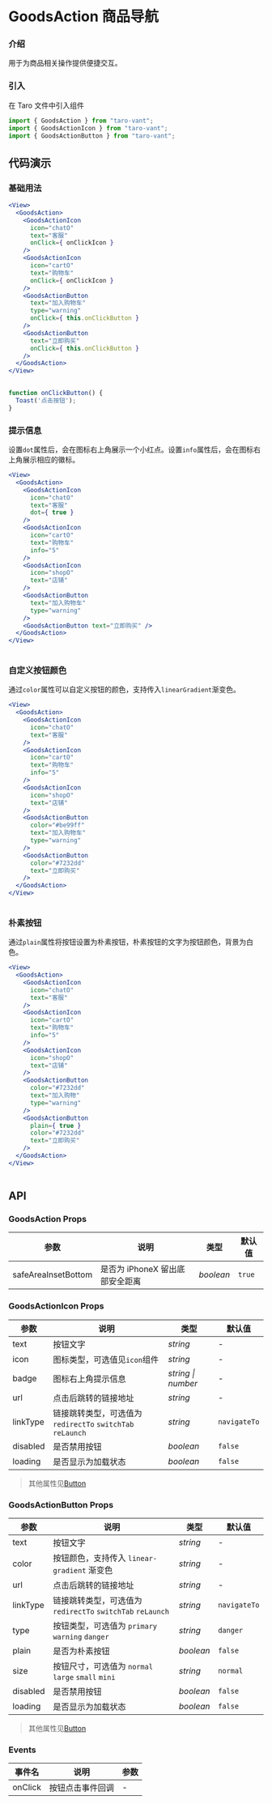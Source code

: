 # GoodsAction 商品导航

### 介绍

用于为商品相关操作提供便捷交互。

### 引入

在 Taro 文件中引入组件

```js
import { GoodsAction } from "taro-vant";
import { GoodsActionIcon } from "taro-vant";
import { GoodsActionButton } from "taro-vant"; 
```


## 代码演示

### 基础用法

```jsx
<View>
  <GoodsAction>
    <GoodsActionIcon
      icon="chatO"
      text="客服"
      onClick={ onClickIcon }
    />
    <GoodsActionIcon
      icon="cartO"
      text="购物车"
      onClick={ onClickIcon }
    />
    <GoodsActionButton
      text="加入购物车"
      type="warning"
      onClick={ this.onClickButton }
    />
    <GoodsActionButton
      text="立即购买"
      onClick={ this.onClickButton }
    />
  </GoodsAction>
</View>
 
```

```js
function onClickButton() {
  Toast('点击按钮');
} 
```

### 提示信息

设置`dot`属性后，会在图标右上角展示一个小红点。设置`info`属性后，会在图标右上角展示相应的徽标。

```jsx
<View>
  <GoodsAction>
    <GoodsActionIcon
      icon="chatO"
      text="客服"
      dot={ true }
    />
    <GoodsActionIcon
      icon="cartO"
      text="购物车"
      info="5"
    />
    <GoodsActionIcon
      icon="shopO"
      text="店铺"
    />
    <GoodsActionButton
      text="加入购物车"
      type="warning"
    />
    <GoodsActionButton text="立即购买" />
  </GoodsAction>
</View>
 
```

### 自定义按钮颜色

通过`color`属性可以自定义按钮的颜色，支持传入`linearGradient`渐变色。

```jsx
<View>
  <GoodsAction>
    <GoodsActionIcon
      icon="chatO"
      text="客服"
    />
    <GoodsActionIcon
      icon="cartO"
      text="购物车"
      info="5"
    />
    <GoodsActionIcon
      icon="shopO"
      text="店铺"
    />
    <GoodsActionButton
      color="#be99ff"
      text="加入购物车"
      type="warning"
    />
    <GoodsActionButton
      color="#7232dd"
      text="立即购买"
    />
  </GoodsAction>
</View>
 
```

### 朴素按钮

通过`plain`属性将按钮设置为朴素按钮，朴素按钮的文字为按钮颜色，背景为白色。

```jsx
<View>
  <GoodsAction>
    <GoodsActionIcon
      icon="chatO"
      text="客服"
    />
    <GoodsActionIcon
      icon="cartO"
      text="购物车"
      info="5"
    />
    <GoodsActionIcon
      icon="shopO"
      text="店铺"
    />
    <GoodsActionButton
      color="#7232dd"
      text="加入购物"
      type="warning"
    />
    <GoodsActionButton
      plain={ true }
      color="#7232dd"
      text="立即购买"
    />
  </GoodsAction>
</View>
 
```

## API

### GoodsAction Props

|  参数  | 说明 | 类型 | 默认值 |
| --- | --- | --- | --- |
|  safeAreaInsetBottom  | 是否为 iPhoneX 留出底部安全距离 | _boolean_ | `true` |

### GoodsActionIcon Props

|  参数  | 说明 | 类型 | 默认值 |
| --- | --- | --- | --- |
|  text  | 按钮文字 | _string_ | - |
|  icon  | 图标类型，可选值见`icon`组件 | _string_ | - |
|  badge  | 图标右上角提示信息 | _string \| number_ | - |
|  url  | 点击后跳转的链接地址 | _string_ | - |
|  linkType  | 链接跳转类型，可选值为 `redirectTo` `switchTab` `reLaunch` | _string_ | `navigateTo` |
|  disabled  | 是否禁用按钮 | _boolean_ | `false` |
|  loading  | 是否显示为加载状态 | _boolean_ | `false` |
> 其他属性见[Button](#/button)

### GoodsActionButton Props

|  参数  | 说明 | 类型 | 默认值 |
| --- | --- | --- | --- |
|  text  | 按钮文字 | _string_ | - |
|  color  | 按钮颜色，支持传入 `linear-gradient` 渐变色 | _string_ | - |
|  url  | 点击后跳转的链接地址 | _string_ | - |
|  linkType  | 链接跳转类型，可选值为 `redirectTo` `switchTab` `reLaunch` | _string_ | `navigateTo` |
|  type  | 按钮类型，可选值为 `primary` `warning` `danger` | _string_ | `danger` |
|  plain  | 是否为朴素按钮 | _boolean_ | `false` |
|  size  | 按钮尺寸，可选值为 `normal` `large` `small` `mini` | _string_ | `normal` |
|  disabled  | 是否禁用按钮 | _boolean_ | `false` |
|  loading  | 是否显示为加载状态 | _boolean_ | `false` |
> 其他属性见[Button](#/button)

### Events

|  事件名  | 说明             | 参数 |
| ------ | ---------------- | ---- |
|  onClick   | 按钮点击事件回调 | -    |

